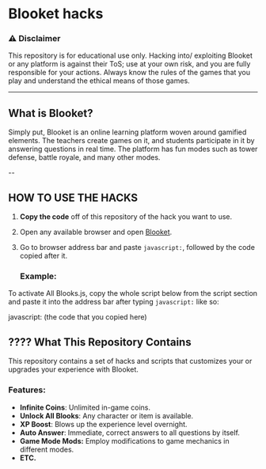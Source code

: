 # Blooket hacks

### ⚠️ Disclaimer
This repository is for educational use only. Hacking into/ exploiting Blooket or any platform is against their ToS; use at your own risk, and you are fully responsible for your actions. Always know the rules of the games that you play and understand the ethical means of those games.

---

## What is Blooket?
Simply put, Blooket is an online learning platform woven around gamified elements. The teachers create games on it, and students participate in it by answering questions in real time. The platform has fun modes such as tower defense, battle royale, and many other modes.

--
## HOW TO USE THE HACKS

1. **Copy the code** off of this repository of the hack you want to use.
2. Open any available browser and open [Blooket](https://www.blooket.com/).

3. Go to browser address bar and paste `javascript:`, followed by the code copied after it.

   ### Example:
To activate All Blooks.js, copy the whole script below from the script section and paste it into the address bar after typing `javascript:` like so:

javascript: (the code that you copied here)

## ???? What This Repository Contains
This repository contains a set of hacks and scripts that customizes your or upgrades your experience with Blooket.

### Features:
- **Infinite Coins**: Unlimited in-game coins.
- **Unlock All Blooks**: Any character or item is available.
- **XP Boost**: Blows up the experience level overnight.
- **Auto Answer**: Immediate, correct answers to all questions by itself.
- **Game Mode Mods:** Employ modifications to game mechanics in different modes.
- **ETC.**
